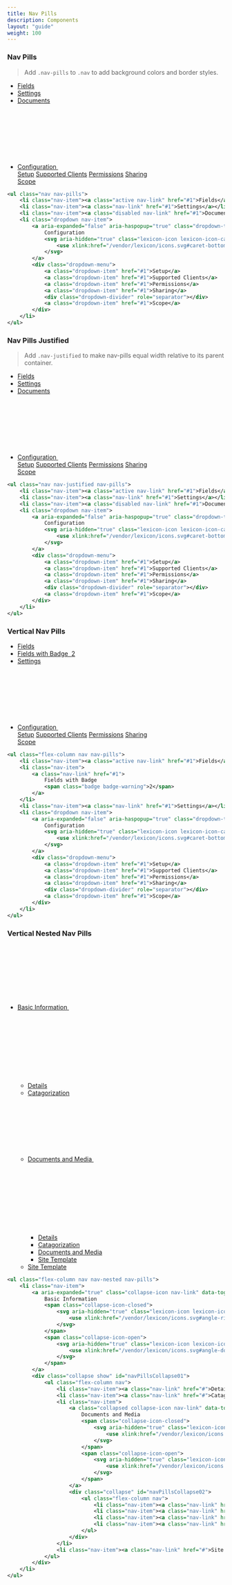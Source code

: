 ```yaml
---
title: Nav Pills
description: Components
layout: "guide"
weight: 100
---
```


<article id="1">

### Nav Pills

> Add `.nav-pills` to `.nav` to add background colors and border styles.

<ul class="nav nav-pills">
	<li class="nav-item"><a class="active nav-link" href="#1">Fields</a></li>
	<li class="nav-item"><a class="nav-link" href="#1">Settings</a></li>
	<li class="nav-item"><a class="disabled nav-link" href="#1">Documents</a></li>
	<li class="dropdown nav-item">
		<a aria-expanded="false" aria-haspopup="true" class="dropdown-toggle nav-link" data-toggle="dropdown" href="#1">
			Configuration
			<svg aria-hidden="true" class="lexicon-icon lexicon-icon-caret-bottom">
				<use xlink:href="/vendor/lexicon/icons.svg#caret-bottom" />
			</svg>
		</a>
		<div class="dropdown-menu">
			<a class="dropdown-item" href="#1">Setup</a>
			<a class="dropdown-item" href="#1">Supported Clients</a>
			<a class="dropdown-item" href="#1">Permissions</a>
			<a class="dropdown-item" href="#1">Sharing</a>
			<div class="dropdown-divider" role="separator"></div>
			<a class="dropdown-item" href="#1">Scope</a>
		</div>
	</li>
</ul>

```xml
<ul class="nav nav-pills">
	<li class="nav-item"><a class="active nav-link" href="#1">Fields</a></li>
	<li class="nav-item"><a class="nav-link" href="#1">Settings</a></li>
	<li class="nav-item"><a class="disabled nav-link" href="#1">Documents</a></li>
	<li class="dropdown nav-item">
		<a aria-expanded="false" aria-haspopup="true" class="dropdown-toggle nav-link" data-toggle="dropdown" href="#1">
			Configuration
			<svg aria-hidden="true" class="lexicon-icon lexicon-icon-caret-bottom">
				<use xlink:href="/vendor/lexicon/icons.svg#caret-bottom" />
			</svg>
		</a>
		<div class="dropdown-menu">
			<a class="dropdown-item" href="#1">Setup</a>
			<a class="dropdown-item" href="#1">Supported Clients</a>
			<a class="dropdown-item" href="#1">Permissions</a>
			<a class="dropdown-item" href="#1">Sharing</a>
			<div class="dropdown-divider" role="separator"></div>
			<a class="dropdown-item" href="#1">Scope</a>
		</div>
	</li>
</ul>
```

</article>


<article id="2">

### Nav Pills Justified

> Add `.nav-justified` to make nav-pills equal width relative to its parent container.

<ul class="nav nav-justified nav-pills">
	<li class="nav-item"><a class="active nav-link" href="#1">Fields</a></li>
	<li class="nav-item"><a class="nav-link" href="#1">Settings</a></li>
	<li class="nav-item"><a class="disabled nav-link" href="#1">Documents</a></li>
	<li class="dropdown nav-item">
		<a aria-expanded="false" aria-haspopup="true" class="dropdown-toggle nav-link" data-toggle="dropdown" href="#1">
			Configuration
			<svg aria-hidden="true" class="lexicon-icon lexicon-icon-caret-bottom">
				<use xlink:href="/vendor/lexicon/icons.svg#caret-bottom" />
			</svg>
		</a>
		<div class="dropdown-menu">
			<a class="dropdown-item" href="#1">Setup</a>
			<a class="dropdown-item" href="#1">Supported Clients</a>
			<a class="dropdown-item" href="#1">Permissions</a>
			<a class="dropdown-item" href="#1">Sharing</a>
			<div class="dropdown-divider" role="separator"></div>
			<a class="dropdown-item" href="#1">Scope</a>
		</div>
	</li>
</ul>

```xml
<ul class="nav nav-justified nav-pills">
	<li class="nav-item"><a class="active nav-link" href="#1">Fields</a></li>
	<li class="nav-item"><a class="nav-link" href="#1">Settings</a></li>
	<li class="nav-item"><a class="disabled nav-link" href="#1">Documents</a></li>
	<li class="dropdown nav-item">
		<a aria-expanded="false" aria-haspopup="true" class="dropdown-toggle nav-link" data-toggle="dropdown" href="#1">
			Configuration
			<svg aria-hidden="true" class="lexicon-icon lexicon-icon-caret-bottom">
				<use xlink:href="/vendor/lexicon/icons.svg#caret-bottom" />
			</svg>
		</a>
		<div class="dropdown-menu">
			<a class="dropdown-item" href="#1">Setup</a>
			<a class="dropdown-item" href="#1">Supported Clients</a>
			<a class="dropdown-item" href="#1">Permissions</a>
			<a class="dropdown-item" href="#1">Sharing</a>
			<div class="dropdown-divider" role="separator"></div>
			<a class="dropdown-item" href="#1">Scope</a>
		</div>
	</li>
</ul>
```

</article>


<article id="3">

### Vertical Nav Pills

<div class="row">
	<div class="col-md-4">
		<ul class="flex-column nav nav-pills">
			<li class="nav-item"><a class="active nav-link" href="#1">Fields</a></li>
			<li class="nav-item">
				<a class="nav-link" href="#1">
					Fields with Badge&nbsp;
					<span class="badge badge-warning">2</span>
				</a>
			</li>
			<li class="nav-item"><a class="nav-link" href="#1">Settings</a></li>
			<li class="dropdown nav-item">
				<a aria-expanded="false" aria-haspopup="true" class="dropdown-toggle nav-link" data-toggle="dropdown" href="#1">
					Configuration
					<svg aria-hidden="true" class="lexicon-icon lexicon-icon-caret-bottom">
						<use xlink:href="/vendor/lexicon/icons.svg#caret-bottom" />
					</svg>
				</a>
				<div class="dropdown-menu">
					<a class="dropdown-item" href="#1">Setup</a>
					<a class="dropdown-item" href="#1">Supported Clients</a>
					<a class="dropdown-item" href="#1">Permissions</a>
					<a class="dropdown-item" href="#1">Sharing</a>
					<div class="dropdown-divider" role="separator"></div>
					<a class="dropdown-item" href="#1">Scope</a>
				</div>
			</li>
		</ul>
	</div>
</div>

```xml
<ul class="flex-column nav nav-pills">
	<li class="nav-item"><a class="active nav-link" href="#1">Fields</a></li>
	<li class="nav-item">
		<a class="nav-link" href="#1">
			Fields with Badge
			<span class="badge badge-warning">2</span>
		</a>
	</li>
	<li class="nav-item"><a class="nav-link" href="#1">Settings</a></li>
	<li class="dropdown nav-item">
		<a aria-expanded="false" aria-haspopup="true" class="dropdown-toggle nav-link" data-toggle="dropdown" href="#1">
			Configuration
			<svg aria-hidden="true" class="lexicon-icon lexicon-icon-caret-bottom">
				<use xlink:href="/vendor/lexicon/icons.svg#caret-bottom" />
			</svg>
		</a>
		<div class="dropdown-menu">
			<a class="dropdown-item" href="#1">Setup</a>
			<a class="dropdown-item" href="#1">Supported Clients</a>
			<a class="dropdown-item" href="#1">Permissions</a>
			<a class="dropdown-item" href="#1">Sharing</a>
			<div class="dropdown-divider" role="separator"></div>
			<a class="dropdown-item" href="#1">Scope</a>
		</div>
	</li>
</ul>
```

</article>


<article id="4">

### Vertical Nested Nav Pills

<div class="row">
	<div class="col-md-4">
		<ul class="flex-column nav nav-nested nav-pills">
			<li class="nav-item">
				<a aria-expanded="true" class="collapse-icon nav-link" data-toggle="collapse" href="#navPillsCollapse01">
					Basic Information
					<span class="collapse-icon-closed">
						<svg aria-hidden="true" class="lexicon-icon lexicon-icon-angle-right">
							<use xlink:href="/vendor/lexicon/icons.svg#angle-right" />
						</svg>
					</span>
					<span class="collapse-icon-open">
						<svg aria-hidden="true" class="lexicon-icon lexicon-icon-angle-down">
							<use xlink:href="/vendor/lexicon/icons.svg#angle-down" />
						</svg>
					</span>
				</a>
				<div class="collapse show" id="navPillsCollapse01">
					<ul class="flex-column nav">
						<li class="nav-item"><a class="nav-link" href="#">Details</a></li>
						<li class="nav-item"><a class="nav-link" href="#">Catagorization</a></li>
						<li class="nav-item">
							<a class="collapsed collapse-icon nav-link" data-toggle="collapse" href="#navPillsCollapse02">
								Documents and Media
								<span class="collapse-icon-closed">
									<svg aria-hidden="true" class="lexicon-icon lexicon-icon-angle-right">
										<use xlink:href="/vendor/lexicon/icons.svg#angle-right" />
									</svg>
								</span>
								<span class="collapse-icon-open">
									<svg aria-hidden="true" class="lexicon-icon lexicon-icon-angle-down">
										<use xlink:href="/vendor/lexicon/icons.svg#angle-down" />
									</svg>
								</span>
							</a>
							<div class="collapse" id="navPillsCollapse02">
								<ul class="flex-column nav">
									<li class="nav-item"><a class="nav-link" href="#">Details</a></li>
									<li class="nav-item"><a class="nav-link" href="#">Catagorization</a></li>
									<li class="nav-item"><a class="nav-link" href="#">Documents and Media</a></li>
									<li class="nav-item"><a class="nav-link" href="#">Site Template</a></li>
								</ul>
							</div>
						</li>
						<li class="nav-item"><a class="nav-link" href="#">Site Template</a></li>
					</ul>
				</div>
			</li>
		</ul>
	</div>
</div>

```xml
<ul class="flex-column nav nav-nested nav-pills">
	<li class="nav-item">
		<a aria-expanded="true" class="collapse-icon nav-link" data-toggle="collapse" href="#navPillsCollapse01">
			Basic Information
			<span class="collapse-icon-closed">
				<svg aria-hidden="true" class="lexicon-icon lexicon-icon-angle-right">
					<use xlink:href="/vendor/lexicon/icons.svg#angle-right" />
				</svg>
			</span>
			<span class="collapse-icon-open">
				<svg aria-hidden="true" class="lexicon-icon lexicon-icon-angle-down">
					<use xlink:href="/vendor/lexicon/icons.svg#angle-down" />
				</svg>
			</span>
		</a>
		<div class="collapse show" id="navPillsCollapse01">
			<ul class="flex-column nav">
				<li class="nav-item"><a class="nav-link" href="#">Details</a></li>
				<li class="nav-item"><a class="nav-link" href="#">Catagorization</a></li>
				<li class="nav-item">
					<a class="collapsed collapse-icon nav-link" data-toggle="collapse" href="#navPillsCollapse02">
						Documents and Media
						<span class="collapse-icon-closed">
							<svg aria-hidden="true" class="lexicon-icon lexicon-icon-angle-right">
								<use xlink:href="/vendor/lexicon/icons.svg#angle-right" />
							</svg>
						</span>
						<span class="collapse-icon-open">
							<svg aria-hidden="true" class="lexicon-icon lexicon-icon-angle-down">
								<use xlink:href="/vendor/lexicon/icons.svg#angle-down" />
							</svg>
						</span>
					</a>
					<div class="collapse" id="navPillsCollapse02">
						<ul class="flex-column nav">
							<li class="nav-item"><a class="nav-link" href="#">Details</a></li>
							<li class="nav-item"><a class="nav-link" href="#">Catagorization</a></li>
							<li class="nav-item"><a class="nav-link" href="#">Documents and Media</a></li>
							<li class="nav-item"><a class="nav-link" href="#">Site Template</a></li>
						</ul>
					</div>
				</li>
				<li class="nav-item"><a class="nav-link" href="#">Site Template</a></li>
			</ul>
		</div>
	</li>
</ul>
```

</article>


<article id="5">
</article>


<article id="">
</article>


<article id="">
</article>